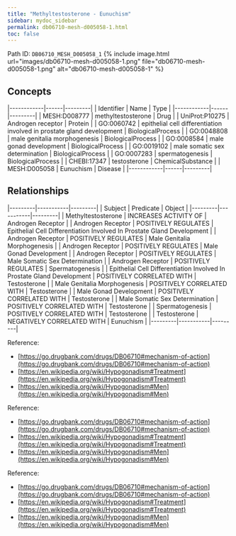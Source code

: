 ```yaml
---
title: "Methyltestosterone - Eunuchism"
sidebar: mydoc_sidebar
permalink: db06710-mesh-d005058-1.html
toc: false 
---
```



Path ID: `DB06710_MESH_D005058_1`
{% include image.html url="images/db06710-mesh-d005058-1.png" file="db06710-mesh-d005058-1.png" alt="db06710-mesh-d005058-1" %}

## Concepts

|------------|------|---------|
| Identifier | Name | Type    |
|------------|------|---------|
| MESH:D008777 | methyltestosterone | Drug |
| UniProt:P10275 | Androgen receptor | Protein |
| GO:0060742 | epithelial cell differentiation involved in prostate gland development | BiologicalProcess |
| GO:0048808 | male genitalia morphogenesis | BiologicalProcess |
| GO:0008584 | male gonad development | BiologicalProcess |
| GO:0019102 | male somatic sex determination | BiologicalProcess |
| GO:0007283 | spermatogenesis | BiologicalProcess |
| CHEBI:17347 | testosterone | ChemicalSubstance |
| MESH:D005058 | Eunuchism | Disease |
|------------|------|---------|

## Relationships

|---------|-----------|---------|
| Subject | Predicate | Object  |
|---------|-----------|---------|
| Methyltestosterone | INCREASES ACTIVITY OF | Androgen Receptor |
| Androgen Receptor | POSITIVELY REGULATES | Epithelial Cell Differentiation Involved In Prostate Gland Development |
| Androgen Receptor | POSITIVELY REGULATES | Male Genitalia Morphogenesis |
| Androgen Receptor | POSITIVELY REGULATES | Male Gonad Development |
| Androgen Receptor | POSITIVELY REGULATES | Male Somatic Sex Determination |
| Androgen Receptor | POSITIVELY REGULATES | Spermatogenesis |
| Epithelial Cell Differentiation Involved In Prostate Gland Development | POSITIVELY CORRELATED WITH | Testosterone |
| Male Genitalia Morphogenesis | POSITIVELY CORRELATED WITH | Testosterone |
| Male Gonad Development | POSITIVELY CORRELATED WITH | Testosterone |
| Male Somatic Sex Determination | POSITIVELY CORRELATED WITH | Testosterone |
| Spermatogenesis | POSITIVELY CORRELATED WITH | Testosterone |
| Testosterone | NEGATIVELY CORRELATED WITH | Eunuchism |
|---------|-----------|---------|

Reference: 
  - [https://go.drugbank.com/drugs/DB06710#mechanism-of-action](https://go.drugbank.com/drugs/DB06710#mechanism-of-action)
  - [https://en.wikipedia.org/wiki/Hypogonadism#Treatment](https://en.wikipedia.org/wiki/Hypogonadism#Treatment)
  - [https://en.wikipedia.org/wiki/Hypogonadism#Men](https://en.wikipedia.org/wiki/Hypogonadism#Men)

Reference: 
  - [https://go.drugbank.com/drugs/DB06710#mechanism-of-action](https://go.drugbank.com/drugs/DB06710#mechanism-of-action)
  - [https://en.wikipedia.org/wiki/Hypogonadism#Treatment](https://en.wikipedia.org/wiki/Hypogonadism#Treatment)
  - [https://en.wikipedia.org/wiki/Hypogonadism#Men](https://en.wikipedia.org/wiki/Hypogonadism#Men)

Reference: 
  - [https://go.drugbank.com/drugs/DB06710#mechanism-of-action](https://go.drugbank.com/drugs/DB06710#mechanism-of-action)
  - [https://en.wikipedia.org/wiki/Hypogonadism#Treatment](https://en.wikipedia.org/wiki/Hypogonadism#Treatment)
  - [https://en.wikipedia.org/wiki/Hypogonadism#Men](https://en.wikipedia.org/wiki/Hypogonadism#Men)
